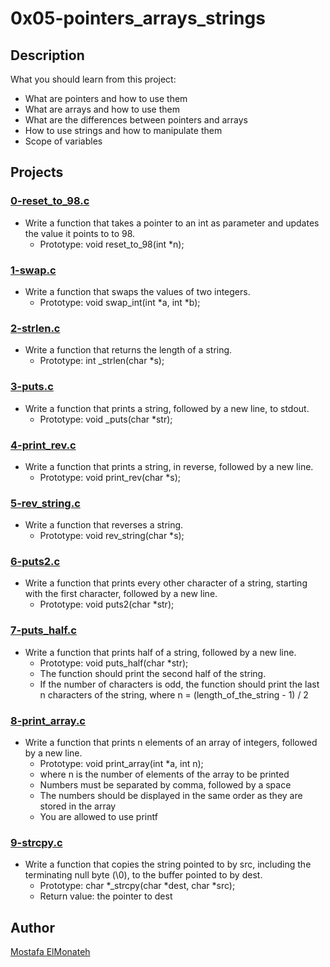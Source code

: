 # 0x05-pointers_arrays_strings

## Description

What you should learn from this project:
- What are pointers and how to use them
- What are arrays and how to use them
- What are the differences between pointers and arrays
- How to use strings and how to manipulate them
- Scope of variables

## Projects

### [0-reset_to_98.c](https://github.com/Mostafa-ElMonateh/alx-low_level_programming/blob/main/0x05-pointers_arrays_strings/0-reset_to_98.c)
- Write a function that takes a pointer to an int as parameter and updates the value it points to to 98.
  - Prototype: void reset_to_98(int *n);
### [1-swap.c](https://github.com/Mostafa-ElMonateh/alx-low_level_programming/blob/main/0x05-pointers_arrays_strings/1-swap.c)
- Write a function that swaps the values of two integers.
  - Prototype: void swap_int(int *a, int *b);
### [2-strlen.c](https://github.com/Mostafa-ElMonateh/alx-low_level_programming/blob/main/0x05-pointers_arrays_strings/2-strlen.c)
- Write a function that returns the length of a string.
  - Prototype: int _strlen(char *s);
### [3-puts.c](https://github.com/Mostafa-ElMonateh/alx-low_level_programming/blob/main/0x05-pointers_arrays_strings/3-puts.c)
- Write a function that prints a string, followed by a new line, to stdout.
  - Prototype: void _puts(char *str);
### [4-print_rev.c](https://github.com/Mostafa-ElMonateh/alx-low_level_programming/blob/main/0x05-pointers_arrays_strings/4-print_rev.c)
- Write a function that prints a string, in reverse, followed by a new line.
  - Prototype: void print_rev(char *s);
### [5-rev_string.c](https://github.com/Mostafa-ElMonateh/alx-low_level_programming/blob/main/0x05-pointers_arrays_strings/5-rev_string.c)
- Write a function that reverses a string.
  - Prototype: void rev_string(char *s);
### [6-puts2.c](https://github.com/Mostafa-ElMonateh/alx-low_level_programming/blob/main/0x05-pointers_arrays_strings/6-puts2.c)
- Write a function that prints every other character of a string, starting with the first character, followed by a new line.
  - Prototype: void puts2(char *str);
### [7-puts_half.c](https://github.com/Mostafa-ElMonateh/alx-low_level_programming/blob/main/0x05-pointers_arrays_strings/7-puts_half.c)
- Write a function that prints half of a string, followed by a new line.
  - Prototype: void puts_half(char *str);
  - The function should print the second half of the string.
  - If the number of characters is odd, the function should print the last n characters of the string, where n = (length_of_the_string - 1) / 2
### [8-print_array.c](https://github.com/Mostafa-ElMonateh/alx-low_level_programming/blob/main/0x05-pointers_arrays_strings/8-print_array.c)
- Write a function that prints n elements of an array of integers, followed by a new line.
  - Prototype: void print_array(int *a, int n);
  - where n is the number of elements of the array to be printed
  - Numbers must be separated by comma, followed by a space
  - The numbers should be displayed in the same order as they are stored in the array
  - You are allowed to use printf
### [9-strcpy.c](https://github.com/Mostafa-ElMonateh/alx-low_level_programming/blob/main/0x05-pointers_arrays_strings/9-strcpy.c)
- Write a function that copies the string pointed to by src, including the terminating null byte (\0), to the buffer pointed to by dest.
  - Prototype: char *_strcpy(char *dest, char *src);
  - Return value: the pointer to dest
  
## Author
[Mostafa ElMonateh](https://github.com/Mostafa-ElMonateh)
